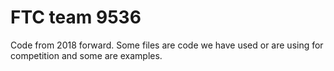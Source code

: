 # FTC team 9536

Code from 2018 forward. Some files are code we have used or are using for competition and some are examples.
